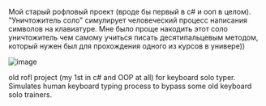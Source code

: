 Мой старый рофловый проект (вроде бы первый в c# и ооп в целом). "Уничтожитель соло" симулирует человеческий процесс написания символов на клавиатуре. Мне было проще накодить этот соло уничтожитель чем самому учиться писать десятипальцевым методом, который нужен был для прохождения одного из курсов в универе))


![image](https://github.com/3ndetz/SoloCrusher/assets/30196290/15b29486-f13b-460b-a8a1-7027093648e6)


old rofl project (my 1st in c# and OOP at all) for keyboard solo typer. Simulates human keyboard typing process to bypass some old keyboard solo trainers.
